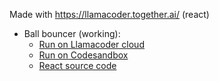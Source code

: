 Made with https://llamacoder.together.ai/ (react)

- Ball bouncer (working):
    - [Run on Llamacoder cloud](https://llamacoder.io/share/feBy3)
    - [Run on Codesandbox](https://codesandbox.io/p/sandbox/ballbounce-lsqqny?layout={"sidebarPanel":"EXPLORER","rootPanelGroup":{"direction":"horizontal","contentType":"UNKNOWN","type":"PANEL_GROUP","id":"ROOT_LAYOUT","panels":[{"type":"PANEL_GROUP","contentType":"UNKNOWN","direction":"vertical","id":"cm0b2elrp0007356kz50kn4hr","sizes":[100],"panels":[{"type":"PANEL_GROUP","contentType":"EDITOR","direction":"horizontal","id":"EDITOR","panels":[{"type":"PANEL","contentType":"EDITOR","id":"cm0b2elro0003356kh5o8r1b7"}]},{"type":"PANEL_GROUP","contentType":"SHELLS","direction":"horizontal","id":"SHELLS","panels":[{"type":"PANEL","contentType":"SHELLS","id":"cm0b2elro0004356k7kzkmkqd"}]}]},{"type":"PANEL_GROUP","contentType":"DEVTOOLS","direction":"vertical","id":"DEVTOOLS","panels":[{"type":"PANEL","contentType":"DEVTOOLS","id":"cm0b2elrp0006356kixnarxrg"}]}],"sizes":[50,50]},"tabbedPanels":{"cm0b2elro0003356kh5o8r1b7":{"tabs":[{"id":"cm0b2elro0002356kez6poodj","mode":"permanent","type":"FILE","filepath":"/App.tsx","state":"IDLE","initialSelections":[{"startLineNumber":104,"startColumn":31,"endLineNumber":104,"endColumn":31}]}],"id":"cm0b2elro0003356kh5o8r1b7","activeTabId":"cm0b2elro0002356kez6poodj"},"cm0b2elrp0006356kixnarxrg":{"tabs":[{"id":"cm0b2elrp0005356k2sxoun3u","mode":"permanent","type":"UNASSIGNED_PORT","port":0}],"id":"cm0b2elrp0006356kixnarxrg","activeTabId":"cm0b2elrp0005356k2sxoun3u"},"cm0b2elro0004356k7kzkmkqd":{"tabs":[],"id":"cm0b2elro0004356k7kzkmkqd"}},"showDevtools":true,"showShells":false,"showSidebar":true,"sidebarPanelSize":15})
    - [React source code](https://github.com/jumpjack/ArtificialCoding/blob/main/llamacoder/ball-bouncer.js)
 

